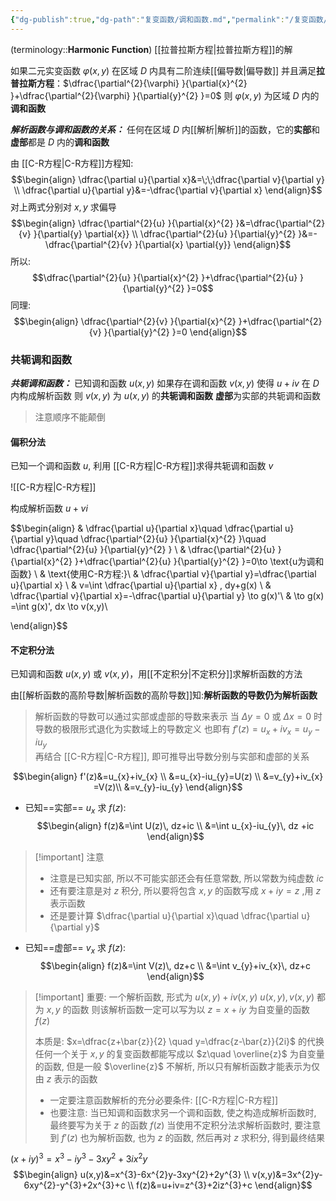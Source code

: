 ```yaml
---
{"dg-publish":true,"dg-path":"复变函数/调和函数.md","permalink":"/复变函数/调和函数/","dgPassFrontmatter":true,"noteIcon":"","created":"2024-05-21T15:20:28.692+08:00","updated":"2024-10-03T22:52:59.239+08:00"}
---
```


(terminology::**Harmonic Function**)
[[拉普拉斯方程\|拉普拉斯方程]]的解

如果二元实变函数 $\varphi(x,y)$ 在区域 $D$ 内具有二阶连续[[偏导数\|偏导数]]
并且满足**拉普拉斯方程**：$\dfrac{\partial^{2}{\varphi} }{\partial{x}^{2} }+\dfrac{\partial^{2}{\varphi} }{\partial{y}^{2} }=0$
则 $\varphi(x,y)$ 为区域 $D$ 内的**调和函数**


***解析函数与调和函数的关系：***
任何在区域 $D$ 内[[解析\|解析]]的函数，它的**实部**和**虚部**都是 $D$ 内的**调和函数**

由 [[C-R方程\|C-R方程]]方程知:
$$\begin{align}
\dfrac{\partial u}{\partial x}&=\;\;\dfrac{\partial v}{\partial y} \\
\dfrac{\partial u}{\partial y}&=-\dfrac{\partial v}{\partial x}    
\end{align}$$
对上两式分别对 $x,y$ 求偏导
$$\begin{align}
\dfrac{\partial^{2}{u} }{\partial{x}^{2} }&=\dfrac{\partial^{2}{v} }{\partial{y} \partial{x}}  \\
 \dfrac{\partial^{2}{u} }{\partial{y}^{2} }&=- \dfrac{\partial^{2}{v} }{\partial{x} \partial{y}}
\end{align}$$
所以:
$$\dfrac{\partial^{2}{u} }{\partial{x}^{2} }+\dfrac{\partial^{2}{u} }{\partial{y}^{2} }=0$$
同理:
$$\begin{align}
\dfrac{\partial^{2}{v} }{\partial{x}^{2} }+\dfrac{\partial^{2}{v} }{\partial{y}^{2} }=0  
\end{align}$$

### 共轭调和函数
***共轭调和函数：***
已知调和函数 $u(x,y)$
如果存在调和函数 $v(x,y)$ 使得 $u+iv$ 在 $D$ 内构成解析函数
则 $v(x,y)$ 为 $u(x,y)$ 的**共轭调和函数**
	**虚部**为实部的共轭调和函数

>注意顺序不能颠倒
#### 偏积分法
已知一个调和函数 $u$, 利用 [[C-R方程\|C-R方程]]求得共轭调和函数 $v$

![[C-R方程\|C-R方程]]

构成解析函数 $u+vi$

$$\begin{align}
 & \dfrac{\partial u}{\partial x}\quad \dfrac{\partial u}{\partial y}\quad \dfrac{\partial^{2}{u} }{\partial{x}^{2} }\quad \dfrac{\partial^{2}{u} }{\partial{y}^{2} }   \\
 & \dfrac{\partial^{2}{u} }{\partial{x}^{2} }+\dfrac{\partial^{2}{u} }{\partial{y}^{2} }=0\to \text{u为调和函数}   \\
 & \text{使用C-R方程:}\\
 & \dfrac{\partial v}{\partial y}=\dfrac{\partial u}{\partial x}    \\
& v=\int  \dfrac{\partial u}{\partial x} \, dy+g(x) \\
 & \dfrac{\partial v}{\partial x}=-\dfrac{\partial u}{\partial y}   \to  g(x)'\\
 & \to g(x) =\int  g(x)'\, dx \to v(x,y)\\

\end{align}$$

#### 不定积分法
已知调和函数 $u(x,y)$ 或 $v(x,y)$，用[[不定积分\|不定积分]]求解析函数的方法

由[[解析函数的高阶导数\|解析函数的高阶导数]]知:**解析函数的导数仍为解析函数**

>解析函数的导数可以通过实部或虚部的导数来表示
>当 $\Delta y=0$ 或 $\Delta x=0$ 时
>导数的极限形式退化为实数域上的导数定义
>也即有 $f'(z)=u_{x}+iv_{x}=u_{y}-iu_{y}$  
>再结合 [[C-R方程\|C-R方程]], 即可推导出导数分别与实部和虚部的关系

$$\begin{align}
f'(z)&=u_{x}+iv_{x} \\
&=u_{x}-iu_{y}=U(z) \\
&=v_{y}+iv_{x} =V(z)\\
&=v_{y}-iu_{y}
\end{align}$$
- 已知==实部== $u_x$ 求 $f (z)$: 
$$\begin{align}
f(z)&=\int  U(z)\, dz+ic  \\
&=\int  u_{x}-iu_{y}\, dz +ic
\end{align}$$

>[!important] 注意
>- 注意是已知实部, 所以不可能实部还会有任意常数, 所以常数为纯虚数 $ic$
>- 还有要注意是对 $z$ 积分, 所以要将包含 $x,y$ 的函数写成 $x+iy=z$ ,用 $z$ 表示函数
>- 还是要计算 $\dfrac{\partial u}{\partial x}\quad \dfrac{\partial u}{\partial y}$

- 已知==虚部== $v_x$ 求 $f (z):$
$$\begin{align}
f(z)&=\int  V(z)\, dz+c   \\
&=\int  v_{y}+iv_{x}\, dz+c
\end{align}$$

>[!important] 重要:
>一个解析函数, 形式为 $u(x,y)+iv(x,y)$
> $u(x,y),v(x,y)$ 都为 $x,y$ 的函数
> 则该解析函数一定可以写为以 $z=x+iy$ 为自变量的函数 $f(z)$
> 
> 本质是: $x=\dfrac{z+\bar{z}}{2} \quad y=\dfrac{z-\bar{z}}{2i}$ 的代换
> 任何一个关于 $x,y$ 的复变函数都能写成以 $z\quad \overline{z}$ 为自变量的函数, 但是一般 $\overline{z}$ 不解析, 所以只有解析函数才能表示为仅由 $z$ 表示的函数
> - 一定要注意函数解析的充分必要条件: [[C-R方程\|C-R方程]]
> - 也要注意: 当已知调和函数求另一个调和函数, 使之构造成解析函数时, 最终要写为关于 $z$ 的函数 $f(z)$
> 	当使用不定积分法求解析函数时, 要注意到 $f'(z)$ 也为解析函数, 也为 $z$ 的函数, 然后再对 $z$ 求积分, 得到最终结果


$(x+iy)^{3}=x^{3}-iy^{3}-3xy^{2}+3ix^{2}y$
$$\begin{align}
u(x,y)&=x^{3}-6x^{2}y-3xy^{2}+2y^{3} \\
v(x,y)&=3x^{2}y-6xy^{2}-y^{3}+2x^{3}+c \\
f(z)&=u+iv=z^{3}+2iz^{3}+c
\end{align}$$





